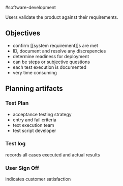 
#software-development 

Users validate the product against their requirements.
## Objectives
- confirm [[system requirement]]s are met
- ID, document and resolve any discrepencies
- determine readiness for deployment
- can be steps or subjective questions
- each test execution is documented
- very time consuming
## Planning artifacts
### Test Plan
- acceptance testing strategy
- entry and fail criteria
- text execution team
- test script developer
### Test log
records all cases executed and actual results
### User Sign Off
indicates customer satisfaction
